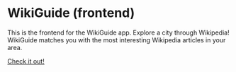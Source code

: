 # WikiGuide (frontend)

This is the frontend for the WikiGuide app. Explore a city through Wikipedia!
WikiGuide matches you with the most interesting Wikipedia articles in your area.

[Check it out!](http://paulgoblin.github.io/wiki-guide-frontend/)
